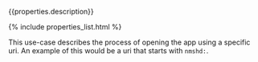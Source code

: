{{properties.description}}

{% include properties_list.html %}

This use-case describes the process of opening the app using a specific uri.
An example of this would be a uri that starts with `nmshd:`.
